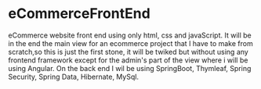 # eCommerceFrontEnd
eCommerce website front end using only html, css and javaScript.
It will be in the end the main view for an ecommerce project that I have to make from scratch,so this is just the first stone,
it will be twiked but without using any frontend framework except for the admin's part of the view where i will be using Angular.
On the back end I wil be using SpringBoot, Thymleaf, Spring Security, Spring Data, Hibernate, MySql.
